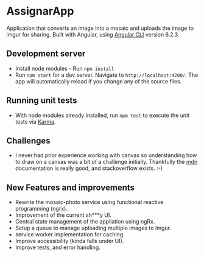 # AssignarApp
Application that converts an image into a mosaic and uploads the image to imgur for sharing.
Built with Angular, using [Angular CLI](https://github.com/angular/angular-cli) version 6.2.3.

## Development server
- Install node modules - Run `npm install`
- Run `npm start` for a dev server. Navigate to `http://localhost:4200/`. The app will automatically reload if you change any of the source files.

## Running unit tests
- With node modules already installed, run `npm test` to execute the unit tests via [Karma](https://karma-runner.github.io).

## Challenges
- I never had prior experience working with canvas so understanding how to draw on a canvas was a bit of a challenge initially. 
Thankfully the [mdn](https://developer.mozilla.org/en-US/) documentation is really good, and stackoverflow exists. :-) 

## New Features and improvements

- Rewrite the mosaic-photo service using functional reactive programming (ngrx).
- Improvement of the current sh***y UI. 
- Central state management of the appliation using ngRx.
- Setup a queue to manage uploading multiple images to Imgur.
- service worker implementation for caching.
- Improve accessibility (kinda falls under UI).
- Improve tests, and error handling.
